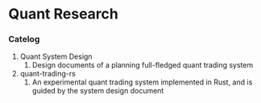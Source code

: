 # Quant Research


### Catelog

1. Quant System Design
   1. Design documents of a planning full-fledged quant trading system
2. quant-trading-rs
   1. An experimental quant trading system implemented in Rust, and is guided by the system design document
